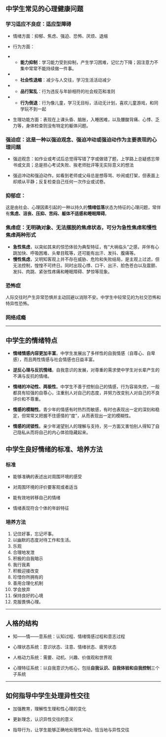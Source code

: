## 中学生常见的心理健康问题
### 学习适应不良症：适应型障碍
- 情绪方面：抑郁、焦虑、强迫、恐怖、厌烦、退缩

- 行为方面：
- - **能力抑制**：学习能力受到抑制，产生学习困难，记忆力下降；因注意力不集中常常不能持续做一件事。
- - **社会性退缩**：减少与人交往，学习生活活动减少
- - **品行絮乱**：行为违反与年龄相符的社会规范和准则
- - **行为倒退**：行为像儿童，学习无目标，活动无计划，喜欢儿童游戏，和同学玩不到一起

- 生理功能方面：表现在上课头昏、脑胀，入睡困难，以及腰酸背痛、心悸、乏力等，身体检查则没有特定的躯体问题。

### 强迫症：这是一种以强迫观念、强迫冲动或强迫动作为主要表现的心理问题

- 强迫观念：如作业或考试后总觉得写错了字或做错了题，上学路上总疑惑忘带书或文具；总是担心考试失败、挨老师批评等无实际意义的想法

- 强迫冲动和强迫动作。如看到老师或父母总是想辱骂、吵闹或打架，但表面上却顺从平静；反复检查自己任何一次作业或试卷。

### 抑郁症：
这是由社会、心理因素引起的一种以持久的**情绪低落**状态为特征的心理问题，常伴有**焦虑、沮丧、压抑、苦闷、躯体不适感和睡眠障碍**。

### 焦虑症：无明确对象、无法摆脱的焦虑状态，可分为急性焦虑和慢性焦虑两种形式
- **急性焦虑**，以突如其来的惊恐体验为典型特征，有“大祸临头”之感，并伴有心跳加快、呼吸困难、头晕目眩等，还可能有出汗、发抖、腹痛等。
- **慢性焦虑**，又明知客观上并不存在威胁、危险和失败结局，是主观上过滤，但无法控制，惶惶不可终日。同时出现心悸、口干、出汗、脸色苍白以及震颤、发抖、肉跳、紧张性疼痛和睡眠障碍、梦惊等现象。

### 恐怖症
人际交往时产生异常恐惧并主动回避以消除不安。中学生中较常见的为社交恐怖和特异性恐怖。

### 网络成瘾

---
## 中学生的情绪特点
- **情绪情感内容更加丰富**。中学生发展出了多样性的自我情感（自尊心、自卑感），而且两性情感与社会情感也日益丰富。

- **逆反心理与反抗情绪**。自我意识的发展，对尊重的需求使中学生对长辈产生的不满与反抗的情绪。

- **情绪的冲动性、两极性**。中学生不善于控制自己的情感，行为容易失控，一般都具有较强的自尊心，注重别人对自己的态度，并努力改变别人对自己的不良评价和不尊重。

- **情感的模糊性**。青少年的情感有时热烈而敏感，有时也表现出一定的深刻和稳定，但常常又把握不住感情的“度”，从而表现出一定的模糊性。

- **情感的闭锁性**。亲少年渴望别人的理解与支持，另一方面又害怕别人得知了自己隐私从而将自己的内心体验隐藏起来。

## 中学生良好情绪的标准、培养方法
### 标准
- 能够准确的表述出对周围环境的感受

- 对周围环境的评价要客观或者适当

- 能有效地转移自己的情绪

- 情绪表现符合个体的年龄特征

### 培养方法
1. 记住好事，忘记坏事。
2. 以幽默的态度对待工作和生活。
3. 乐观  
4. 合理地发泄
5. 积极的自我暗示
6. 我行我素
7. 积极迎接改变
8. 珍惜你所拥有的
9. 善用合理化机制
10. 学会放弃
11. 保持良好的心境
12. 克服畏惧心理。 

---
## 人格的结构
- 知——情——意系统：认知过程、情绪情感过程和意志过程

- 心理状态系统：意识状态、注意、情绪状态、疲劳状态

- 人格动力系统：需要、动机、兴趣、价值观和世界观

- 心理特征系统：以自我意识为核心，包括**自我认识、自我体验和自我控制**三个子系统

----
## 如何指导中学生处理异性交往
- 加强教育，理解性生理和性心理的变化

- 更新理念，认识异性交往的意义

- 指导行为，让学生能够正确地处理性冲动，恰当地与异性交往